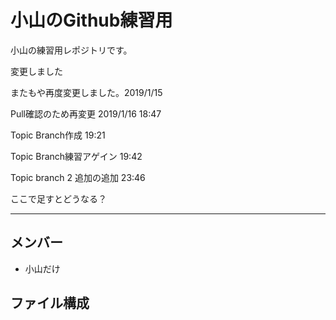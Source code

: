 
# 小山のGithub練習用
小山の練習用レポジトリです。

変更しました

またもや再度変更しました。2019/1/15

Pull確認のため再変更 2019/1/16 18:47

Topic Branch作成 19:21

Topic Branch練習アゲイン  19:42

Topic branch 2 追加の追加 23:46

ここで足すとどうなる？

---

## メンバー
* 小山だけ

## ファイル構成

